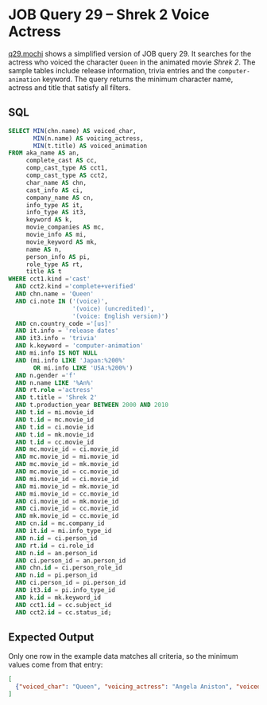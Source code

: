 # JOB Query 29 – Shrek 2 Voice Actress

[q29.mochi](./q29.mochi) shows a simplified version of JOB query 29. It searches for the actress who voiced the character `Queen` in the animated movie *Shrek 2*. The sample tables include release information, trivia entries and the `computer-animation` keyword. The query returns the minimum character name, actress and title that satisfy all filters.

## SQL
```sql
SELECT MIN(chn.name) AS voiced_char,
       MIN(n.name) AS voicing_actress,
       MIN(t.title) AS voiced_animation
FROM aka_name AS an,
     complete_cast AS cc,
     comp_cast_type AS cct1,
     comp_cast_type AS cct2,
     char_name AS chn,
     cast_info AS ci,
     company_name AS cn,
     info_type AS it,
     info_type AS it3,
     keyword AS k,
     movie_companies AS mc,
     movie_info AS mi,
     movie_keyword AS mk,
     name AS n,
     person_info AS pi,
     role_type AS rt,
     title AS t
WHERE cct1.kind ='cast'
  AND cct2.kind ='complete+verified'
  AND chn.name = 'Queen'
  AND ci.note IN ('(voice)',
                  '(voice) (uncredited)',
                  '(voice: English version)')
  AND cn.country_code ='[us]'
  AND it.info = 'release dates'
  AND it3.info = 'trivia'
  AND k.keyword = 'computer-animation'
  AND mi.info IS NOT NULL
  AND (mi.info LIKE 'Japan:%200%'
       OR mi.info LIKE 'USA:%200%')
  AND n.gender ='f'
  AND n.name LIKE '%An%'
  AND rt.role ='actress'
  AND t.title = 'Shrek 2'
  AND t.production_year BETWEEN 2000 AND 2010
  AND t.id = mi.movie_id
  AND t.id = mc.movie_id
  AND t.id = ci.movie_id
  AND t.id = mk.movie_id
  AND t.id = cc.movie_id
  AND mc.movie_id = ci.movie_id
  AND mc.movie_id = mi.movie_id
  AND mc.movie_id = mk.movie_id
  AND mc.movie_id = cc.movie_id
  AND mi.movie_id = ci.movie_id
  AND mi.movie_id = mk.movie_id
  AND mi.movie_id = cc.movie_id
  AND ci.movie_id = mk.movie_id
  AND ci.movie_id = cc.movie_id
  AND mk.movie_id = cc.movie_id
  AND cn.id = mc.company_id
  AND it.id = mi.info_type_id
  AND n.id = ci.person_id
  AND rt.id = ci.role_id
  AND n.id = an.person_id
  AND ci.person_id = an.person_id
  AND chn.id = ci.person_role_id
  AND n.id = pi.person_id
  AND ci.person_id = pi.person_id
  AND it3.id = pi.info_type_id
  AND k.id = mk.keyword_id
  AND cct1.id = cc.subject_id
  AND cct2.id = cc.status_id;
```

## Expected Output
Only one row in the example data matches all criteria, so the minimum values come from that entry:
```json
[
  {"voiced_char": "Queen", "voicing_actress": "Angela Aniston", "voiced_animation": "Shrek 2"}
]
```
